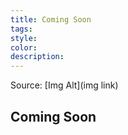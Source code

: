 ```yaml
---
title: Coming Soon
tags: 
style: 
color: 
description: 
---
```


Source: [Img Alt](img link)

## Coming Soon